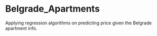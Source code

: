 # Belgrade_Apartments
Applying regression algorithms on predicting price given the Belgrade apartment info. 
